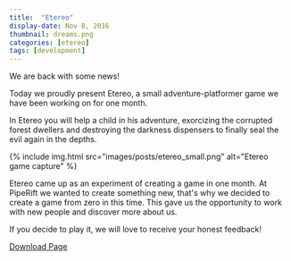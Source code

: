 ```yaml
---
title:  "Etereo"
display-date: Nov 8, 2016
thumbnail: dreams.png
categories: [etereo]
tags: [development]
---
```

We are back with some news!

Today we proudly present Etereo, a small adventure-platformer game we have been working on for one month.

<!--end-preview-->
In Etereo you will help a child in his adventure, exorcizing the corrupted forest dwellers and destroying the darkness dispensers to finally seal the evil again in the depths.

{% include img.html src="images/posts/etereo_small.png" alt="Etereo game capture" %}

Etereo came up as an experiment of creating a game in one month.
At PipeRift we wanted to create something new, that's why we decided to create a game from zero in this time. This gave us the opportunity to work with new people and discover more about us.

If you decide to play it, we will love to receive your honest feedback!

[Download Page](https://piperift.itch.io/etereo)
